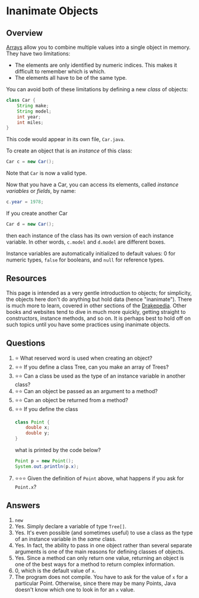 # Inanimate Objects
## Overview
[Arrays](arrays.md) allow you to combine multiple values into a single object in memory. They have two limitations:

- The elements are only identified by numeric indices. This makes it difficult to remember which is which.
- The elements all have to be of the same type.

You can avoid both of these limitations by defining a new *class* of objects:
```java
class Car {
    String make;
    String model;
    int year;
    int miles;
}
```
This code would appear in its own file, `Car.java`.

To create an object that is an *instance* of this class:
```java
Car c = new Car();
```
Note that `Car` is now a valid type.

Now that you have a Car, you can access its elements, called *instance variables* or *fields*, by name:
```java
c.year = 1978;
```

If you create another Car
```java
Car d = new Car();
```
then each instance of the class has its own version of each instance variable. In other words, `c.model` and `d.model` are different boxes.

Instance variables are automatically initialized to default values: 0 for numeric types, `false` for booleans, and `null` for reference types.
## Resources
This page is intended as a very gentle introduction to objects; for simplicity, the objects here don't do anything but hold data (hence "inanimate"). There is much more to learn, covered in other sections of the [Drakepedia](../README.md). Other books and websites tend to dive in much more quickly, getting straight to constructors, instance methods, and so on. It is perhaps best to hold off on such topics until you have some practices using inanimate objects.
## Questions
1. :star: What reserved word is used when creating an object?
1. :star::star: If you define a class Tree, can you make an array of Trees?
1. :star::star: Can a class be used as the type of an instance variable in another class?
1. :star::star: Can an object be passed as an argument to a method?
1. :star::star: Can an object be returned from a method?
1. :star::star: If you define the class
    ```java
    class Point {
        double x;
        double y;
    }
    ```
    what is printed by the code below?
    ```java
    Point p = new Point();
    System.out.println(p.x);
    ```
1. :star::star::star: Given the definition of `Point` above, what happens if you ask for `Point.x`?
## Answers
1. `new`
1. Yes. Simply declare a variable of type `Tree[]`.
1. Yes. It's even possible (and sometimes useful) to use a class as the type of an instance variable in the *same* class.
1. Yes. In fact, the ability to pass in one object rather than several separate arguments is one of the main reasons for defining classes of objects.
1. Yes. Since a method can only return one value, returning an object is one of the best ways for a method to return complex information.
1. 0, which is the default value of `x`.
1. The program does not compile. You have to ask for the value of `x` for a particular Point. Otherwise, since there may be many Points, Java doesn't know which one to look in for an `x` value.
